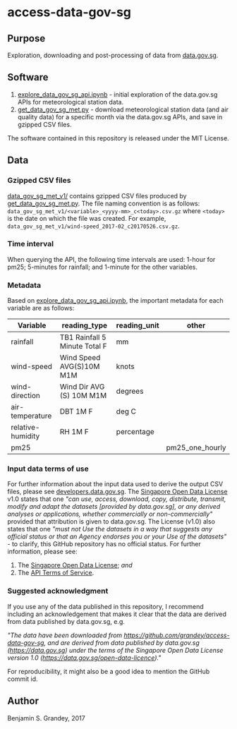 # access-data-gov-sg

## Purpose
Exploration, downloading and post-processing of data from [data.gov.sg](https://data.gov.sg).

## Software
1. [explore_data_gov_sg_api.ipynb](explore_data_gov_sg_api.ipynb) - initial exploration of the
data.gov.sg APIs for meteorological station data.
1. [get_data_gov_sg_met.py](get_data_gov_sg_met.py) - download meteorological station data (and
air quality data) for a specific month via the data.gov.sg APIs, and save in gzipped CSV files.

The software contained in this repository is released under the MIT License.

## Data
### Gzipped CSV files
[data_gov_sg_met_v1/](data_gov_sg_met_v1/) contains gzipped CSV files produced by
[get_data_gov_sg_met.py](get_data_gov_sg_met.py).
The file naming convention is as follows:
    `data_gov_sg_met_v1/<variable>_<yyyy-mm>_c<today>.csv.gz`
where `<today>` is the date on which the file was created. For example,
    `data_gov_sg_met_v1/wind-speed_2017-02_c20170526.csv.gz`.

### Time interval
When querying the API, the following time intervals are used:
1-hour for pm25; 5-minutes for rainfall; and 1-minute for the other variables.

### Metadata
Based on [explore_data_gov_sg_api.ipynb](explore_data_gov_sg_api.ipynb), the important metadata for
each variable are as follows:

Variable | reading_type | reading_unit | other
---------|--------------|--------------|------
rainfall | TB1 Rainfall 5 Minute Total F | mm |
wind-speed | Wind Speed AVG(S)10M M1M | knots |
wind-direction | Wind Dir AVG (S) 10M M1M | degrees |
air-temperature | DBT 1M F | deg C |
relative-humidity | RH 1M F | percentage |
pm25 | | | pm25_one_hourly

### Input data terms of use
For further information about the input data used to derive the output CSV files, please see
[developers.data.gov.sg](https://developers.data.gov.sg).
The [Singapore Open Data License](https://data.gov.sg/open-data-licence) v1.0 states that one
*"can use, access, download, copy, distribute, transmit, modify and adapt the datasets [provided by
data.gov.sg], or any derived analyses or applications, whether commercially or non-commercially"*
provided that attribution is given to data.gov.sg.
The License (v1.0) also states that one
*"must not Use the datasets in a way that suggests any official status or that an Agency endorses
you or your Use of the datasets"* - to clarify, this GitHub repository has no official status.
For further information, please see:
1. The [Singapore Open Data License](https://data.gov.sg/open-data-licence); *and*
1. The [API Terms of Service](https://data.gov.sg/api-terms).

### Suggested acknowledgment
If you use any of the data published in this repository, I recommend including an acknowledgement
that makes it clear that the data are derived from data published by data.gov.sg, e.g.

*"The data have been downloaded from https://github.com/grandey/access-data-gov-sg, and are
derived from data published by data.gov.sg (https://data.gov.sg) under the terms of the
Singapore Open Data License version 1.0 (https://data.gov.sg/open-data-licence)."*

For reproducibility, it might also be a good idea to mention the GitHub commit id.

## Author
Benjamin S. Grandey, 2017
